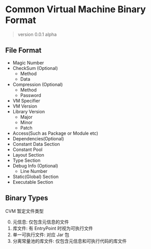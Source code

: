 # Common Virtual Machine Binary Format
> version 0.0.1 alpha

## File Format
- Magic Number
- CheckSum (Optional)
  - Method
  - Data
- Compression (Optional)
  - Method
  - Password
- VM Specifier
- VM Version
- Library Version
  - Major
  - Minor
  - Patch
- Access(Such as Package or Module etc)
- Dependencies(Optional)
- Constant Data Section
- Constant Pool
- Layout Section
- Type Section
- Debug Info (Optional)
  - Line Number
- Static(Global) Section
- Executable Section

## Binary Types
CVM 暂定文件类型

0. 元信息: 仅包含元信息的文件
1. 库文件: 有 EntryPoint 时视为可执行文件
2. 单一可执行文件: 对应 Jar 包
3. 分离常量池的库文件: 仅包含元信息和可执行代码的库文件

##